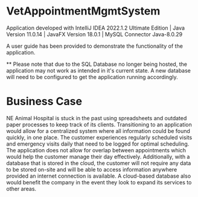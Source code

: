 # VetAppointmentMgmtSystem


Application developed with IntelliJ IDEA 2022.1.2 Ultimate Edition | Java Version 11.0.14 | JavaFX Version 18.0.1 | MySQL Connector Java-8.0.29

A user guide has been provided to demonstrate the functionality of the application.

** Please note that due to the SQL Database no longer being hosted, the application may not work as intended in it's current state. A new database will need to be configured to get the application running accordingly.


# Business Case

NE Animal Hospital is stuck in the past using spreadsheets and outdated paper processes to keep track of its clients. Transitioning to an application would allow for a centralized system where all information could be found quickly, in one place. The customer experiences regularly scheduled visits and emergency visits daily that need to be logged for optimal scheduling. The application does not allow for overlap between appointments which would help the customer manage their day effectively. Additionally, with a database that is stored in the cloud, the customer will not require any data to be stored on-site and will be able to access information anywhere provided an internet connection is available. A cloud-based database also would benefit the company in the event they look to expand its services to other areas.


